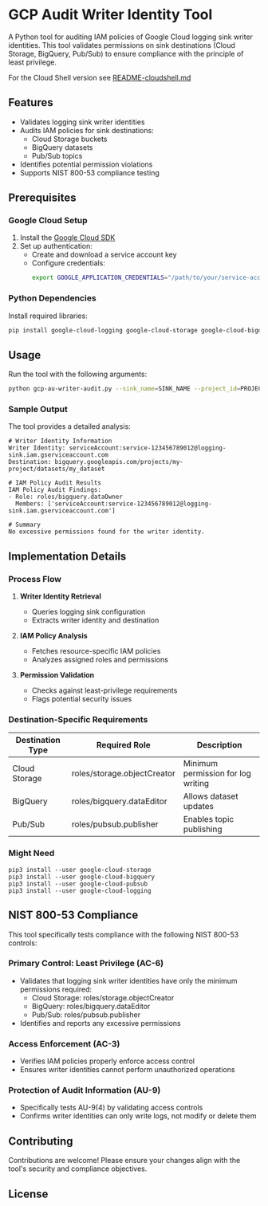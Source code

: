 # GCP Audit Writer Identity Tool

A Python tool for auditing IAM policies of Google Cloud logging sink writer identities. This tool validates permissions on sink destinations (Cloud Storage, BigQuery, Pub/Sub) to ensure compliance with the principle of least privilege.

For the Cloud Shell version see [README-cloudshell.md](README-cloudshell.md)

## Features

- Validates logging sink writer identities
- Audits IAM policies for sink destinations:
  - Cloud Storage buckets
  - BigQuery datasets
  - Pub/Sub topics
- Identifies potential permission violations
- Supports NIST 800-53 compliance testing

## Prerequisites

### Google Cloud Setup

1. Install the [Google Cloud SDK](https://cloud.google.com/sdk/docs/install)
2. Set up authentication:
   - Create and download a service account key
   - Configure credentials:
     ```bash
     export GOOGLE_APPLICATION_CREDENTIALS="/path/to/your/service-account-key.json"
     ```

### Python Dependencies

Install required libraries:

```bash
pip install google-cloud-logging google-cloud-storage google-cloud-bigquery google-cloud-pubsub
```

## Usage

Run the tool with the following arguments:

```bash
python gcp-au-writer-audit.py --sink_name=SINK_NAME --project_id=PROJECT_ID
```

### Sample Output

The tool provides a detailed analysis:

```
# Writer Identity Information
Writer Identity: serviceAccount:service-123456789012@logging-sink.iam.gserviceaccount.com
Destination: bigquery.googleapis.com/projects/my-project/datasets/my_dataset

# IAM Policy Audit Results
IAM Policy Audit Findings:
- Role: roles/bigquery.dataOwner
  Members: ['serviceAccount:service-123456789012@logging-sink.iam.gserviceaccount.com']

# Summary
No excessive permissions found for the writer identity.
```

## Implementation Details

### Process Flow

1. **Writer Identity Retrieval**
   - Queries logging sink configuration
   - Extracts writer identity and destination

2. **IAM Policy Analysis**
   - Fetches resource-specific IAM policies
   - Analyzes assigned roles and permissions

3. **Permission Validation**
   - Checks against least-privilege requirements
   - Flags potential security issues

### Destination-Specific Requirements

| Destination Type | Required Role | Description |
|-----------------|---------------|-------------|
| Cloud Storage | roles/storage.objectCreator | Minimum permission for log writing |
| BigQuery | roles/bigquery.dataEditor | Allows dataset updates |
| Pub/Sub | roles/pubsub.publisher | Enables topic publishing |

### Might Need

```
pip3 install --user google-cloud-storage
pip3 install --user google-cloud-bigquery
pip3 install --user google-cloud-pubsub
pip3 install --user google-cloud-logging
```

## NIST 800-53 Compliance

This tool specifically tests compliance with the following NIST 800-53 controls:

### Primary Control: Least Privilege (AC-6)
- Validates that logging sink writer identities have only the minimum permissions required:
  - Cloud Storage: roles/storage.objectCreator
  - BigQuery: roles/bigquery.dataEditor
  - Pub/Sub: roles/pubsub.publisher
- Identifies and reports any excessive permissions

### Access Enforcement (AC-3)
- Verifies IAM policies properly enforce access control
- Ensures writer identities cannot perform unauthorized operations

### Protection of Audit Information (AU-9)
- Specifically tests AU-9(4) by validating access controls
- Confirms writer identities can only write logs, not modify or delete them

## Contributing

Contributions are welcome! Please ensure your changes align with the tool's security and compliance objectives.

## License

